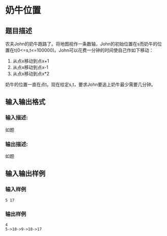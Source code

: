 # 奶牛位置

## 题目描述

农夫John的奶牛跑路了。将地图视作一条数轴，John的初始位置在s而奶牛的位置在t(0<=s,t<=100000)。John可以花费一分钟的时间使自己作如下移动：

1. 从点x移动到点x+1
2. 从点x移动到点x-1
3. 从点x移动到点x*2

奶牛的位置一直在点t。现在给定s,t，要求John要追上奶牛最少需要几分钟。

## 输入输出格式

### 输入描述:

如题

### 输出描述:

如题

## 输入输出样例

### 输入样例

```
5 17
```

### 输出样例
```
4
5->10->9->18->17
```
